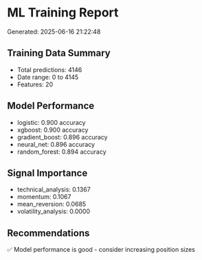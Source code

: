 # ML Training Report
Generated: 2025-06-16 21:22:48

## Training Data Summary
- Total predictions: 4146
- Date range: 0 to 4145
- Features: 20

## Model Performance
- logistic: 0.900 accuracy
- xgboost: 0.900 accuracy
- gradient_boost: 0.896 accuracy
- neural_net: 0.896 accuracy
- random_forest: 0.894 accuracy

## Signal Importance
- technical_analysis: 0.1367
- momentum: 0.1067
- mean_reversion: 0.0685
- volatility_analysis: 0.0000

## Recommendations
✅ Model performance is good - consider increasing position sizes